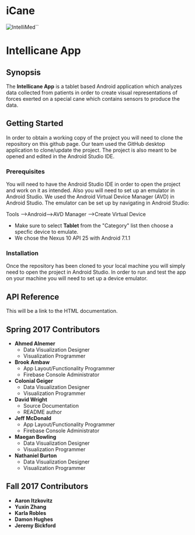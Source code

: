 # iCane


![IntelliMed](http://i.imgur.com/pO7pcnF.png)``


# Intellicane App

## Synopsis

The **Intellicane App** is a tablet based Android application which analyzes data collected from patients in order to create visual representations of forces exerted on a special cane which contains sensors to produce the data.  

## Getting Started

In order to obtain a working copy of the project you will need to clone the repository on this github page. Our team used the GitHub desktop application to clone/update the project. The project is also meant to be opened and edited in the Android Studio IDE.

### Prerequisites
You will need to have the Android Studio IDE in order to open the project and work on it as intended. Also you will need to set up an emulator in Android Studio. We used the Android Virtual Device Manager (AVD) in Android Studio. The emulator can be set up by navigating in Android Studio:

Tools -->Android-->AVD Manager -->Create Virtual Device 

- Make sure to select **Tablet** from the "Category" list then choose a specfic device to emulate.
- We chose the Nexus 10 API 25 with Android 7.1.1


### Installation

Once the repository has been cloned to your local machine you will simply need to open the project in Android Studio. In order to run and test the app on your machine you will need to set up a device emulator. 

## API Reference

This will be a link to the HTML documentation.

## Spring 2017 Contributors

- **Ahmed Alnemer**  
  - Data Visualization Designer
  - Visualization Programmer
- **Brook Ambaw**
  - App Layout/Functionality Programmer
  - Firebase Console Administrator
- **Colonial Geiger**  
  - Data Visualization Designer
  - Visualization Programmer
- **David Wright** 
  - Source Documentation
  - README author
- **Jeff McDonald**
  - App Layout/Functionality Programmer
  - Firebase Console Administrator
- **Maegan Bowling**
  - Data Visualization Designer
  - Visualization Programmer
- **Nathaniel Burton**
  - Data Visualization Designer
  - Visualization Programmer
  
## Fall 2017 Contributors
  
- **Aaron Itzkovitz**  
- **Yuxin Zhang**
- **Karla Robles**  
- **Damon Hughes** 
- **Jeremy Bickford**

